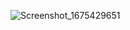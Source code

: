 ![Screenshot_1675429651](https://user-images.githubusercontent.com/67368585/216616076-31fffca2-81b7-4c66-83f1-e1208cde4117.png)
